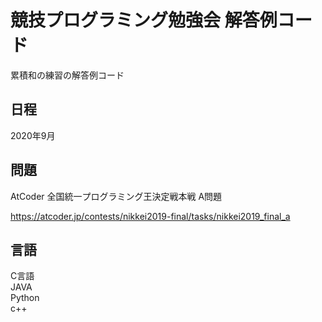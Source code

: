 # 競技プログラミング勉強会 解答例コード
累積和の練習の解答例コード
## 日程
2020年9月  

## 問題
AtCoder 全国統一プログラミング王決定戦本戦 A問題  

https://atcoder.jp/contests/nikkei2019-final/tasks/nikkei2019_final_a  

## 言語
C言語  
JAVA  
Python  
c++
